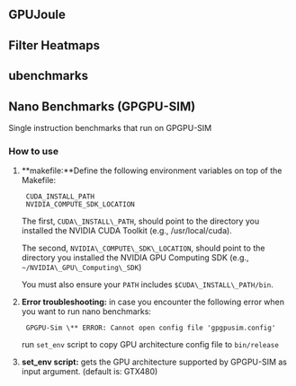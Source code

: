 ## GPUJoule

## Filter Heatmaps

## ubenchmarks

## Nano Benchmarks (GPGPU-SIM)
Single instruction benchmarks that run on GPGPU-SIM

### How to use

1) **makefile:**Define the following environment variables on top of the Makefile:

        CUDA_INSTALL_PATH
        NVIDIA_COMPUTE_SDK_LOCATION

   The first, ```CUDA\_INSTALL\_PATH```, should point to the directory you installed
   the NVIDIA CUDA Toolkit (e.g., /usr/local/cuda).

   The second, ```NVIDIA\_COMPUTE\_SDK\_LOCATION```, should point to the directory you
   installed the NVIDIA GPU Computing SDK (e.g., ```~/NVIDIA\_GPU\_Computing\_SDK```)

   You must also ensure your ```PATH``` includes ```$CUDA\_INSTALL\_PATH/bin```.


2) **Error troubleshooting:** in case you encounter the following error when you want to run nano benchmarks:

        GPGPU-Sim \** ERROR: Cannot open config file 'gpgpusim.config'

   run ```set_env``` script to copy GPU architecture config file to ```bin/release```


3) **set_env script:** gets the GPU architecture supported by GPGPU-SIM as input argument. (default is: GTX480)

